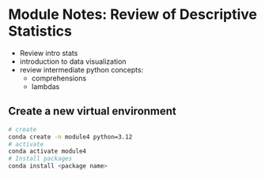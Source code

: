 # Module Notes: Review of Descriptive Statistics
- Review intro stats
- introduction to data visualization
- review intermediate python concepts:
  - comprehensions
  - lambdas

## Create a new virtual environment
```bash
# create
conda create -n module4 python=3.12
# activate
conda activate module4
# Install packages
conda install <package name>
```